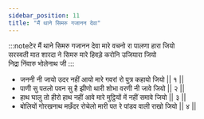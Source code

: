 ```yaml
---
sidebar_position: 11
title: "मैं थाने सिमरु गजानन देवा"
---
```


:::noteटेर
मैं थाने सिमरु गजानन देवा मारे वचनो रा पालणा हारा जियो <br/>
सरस्वती मात शारदा ने सिमरु मारे हिवड़े करोनि उजियारा जियो <br/>
निद्रा निंवारु भोलेनाथ जी
:::

- जननी नी जायो उदर नहीं आयो मारे गवरां रो पुत्र कहायो जियो || १ ||
- पाणी सु पतलो पवन सु है झीणो थारी शोभा वरणी नी जावे जियो || २ ||
- हाथ घालु तो हीरो हाथ नहीं आवे मारे मुट्ठियों में नहीं समावे जियो || ३ ||
- बोलियों गोरखनाथ मछँदर रोचेलो मारी पत रे पांडव वाली राखो जियो || ४ ||
